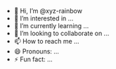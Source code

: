 - 👋 Hi, I’m @xyz-rainbow
- 👀 I’m interested in ...
- 🌱 I’m currently learning ...
- 💞️ I’m looking to collaborate on ...
- 📫 How to reach me ...
- 😄 Pronouns: ...
- ⚡ Fun fact: ...

<!---
xyz-rainbow/xyz-rainbow is a ✨ special ✨ repository because its `README.md` (this file) appears on your GitHub profile.
You can click the Preview link to take a look at your changes.
--->
